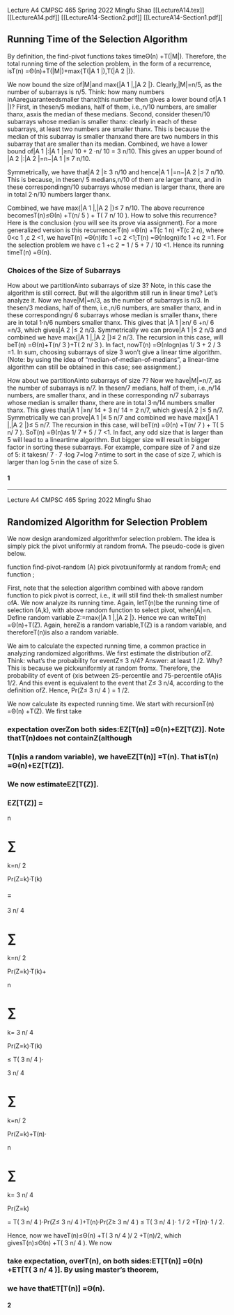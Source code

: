 Lecture A4 CMPSC 465 Spring 2022 Mingfu Shao 
[[LectureA14.tex]]
[[LectureA14.pdf]]
[[LectureA14-Section2.pdf]]
[[LectureA14-Section1.pdf]]
## Running Time of the Selection Algorithm 

By definition, the find-pivot functions takes timeΘ(n) +T(|M|). Therefore, the total running time of the selection problem, in the form of a recurrence, isT(n) =Θ(n)+T(|M|)+max{T(|A 1 |),T(|A 2 |)}. 

We now bound the size of|M|and max{|A 1 |,|A 2 |}. Clearly,|M|=n/5, as the number of subarrays is n/5. Think: how many numbers inAareguaranteedsmaller thanx(this number then gives a lower bound of|A 1 |)? First, in thesen/5 medians, half of them, i.e.,n/10 numbers, are smaller thanx, asxis the median of these medians. Second, consider thesen/10 subarrays whose median is smaller thanx: clearly in each of these subarrays, at least two numbers are smaller thanx. This is because the median of this subarray is smaller thanxand there are two numbers in this subarray that are smaller than its median. Combined, we have a lower bound of|A 1 |:|A 1 |≥n/ 10 + 2 ·n/ 10 = 3 n/10. This gives an upper bound of |A 2 |:|A 2 |=n−|A 1 |≤ 7 n/10. 

Symmetrically, we have that|A 2 |≥ 3 n/10 and hence|A 1 |=n−|A 2 |≤ 7 n/10. This is because, in thesen/ 5 medians,n/10 of them are larger thanx, and in these correspondingn/10 subarrays whose median is larger thanx, there are in total 2·n/10 numbers larger thanx. 

Combined, we have max{|A 1 |,|A 2 |}≤ 7 n/10. The above recurrence becomesT(n)≤Θ(n) +T(n/ 5 ) + T( 7 n/ 10 ). How to solve this recurrence? Here is the conclusion (you will see its prove via assignment). For a more generalized version is this recurrence:T(n) =Θ(n) +T(c 1 n) +T(c 2 n), where 0<c 1 ,c 2 <1, we haveT(n) =Θ(n)ifc 1 +c 2 <1;T(n) =Θ(nlogn)ifc 1 +c 2 =1. For the selection problem we have c 1 +c 2 = 1 / 5 + 7 / 10 <1. Hence its running timeT(n) =Θ(n). 

### Choices of the Size of Subarrays 

How about we partitionAinto subarrays of size 3? Note, in this case the algorithm is still correct. But will the algorithm still run in linear time? Let’s analyze it. Now we have|M|=n/3, as the number of subarrays is n/3. In thesen/3 medians, half of them, i.e.,n/6 numbers, are smaller thanx, and in these correspondingn/ 6 subarrays whose median is smaller thanx, there are in total 1·n/6 numbers smaller thanx. This gives that |A 1 |≥n/ 6 +n/ 6 =n/3, which gives|A 2 |≤ 2 n/3. Symmetrically we can prove|A 1 |≤ 2 n/3 and combined we have max{|A 1 |,|A 2 |}≤ 2 n/3. The recursion in this case, will beT(n) =Θ(n)+T(n/ 3 )+T( 2 n/ 3 ). In fact, nowT(n) =Θ(nlogn)as 1/ 3 + 2 / 3 =1. In sum, choosing subarrays of size 3 won’t give a linear time algorithm. (Note: by using the idea of “median-of-median-of-medians”, a linear-time algorithm can still be obtained in this case; see assignment.) 

How about we partitionAinto subarrays of size 7? Now we have|M|=n/7, as the number of subarrays is n/7. In thesen/7 medians, half of them, i.e.,n/14 numbers, are smaller thanx, and in these corresponding n/7 subarrays whose median is smaller thanx, there are in total 3·n/14 numbers smaller thanx. This gives that|A 1 |≥n/ 14 + 3 n/ 14 = 2 n/7, which gives|A 2 |≤ 5 n/7. Symmetrically we can prove|A 1 |≤ 5 n/7 and combined we have max{|A 1 |,|A 2 |}≤ 5 n/7. The recursion in this case, will beT(n) =Θ(n) +T(n/ 7 ) + T( 5 n/ 7 ). SoT(n) =Θ(n)as 1/ 7 + 5 / 7 <1. In fact, any odd size that is larger than 5 will lead to a lineartime algorithm. But bigger size will result in bigger factor in sorting these subarrays. For example, compare size of 7 and size of 5: it takesn/ 7 · 7 ·log 7=log 7·ntime to sort in the case of size 7, which is larger than log 5·nin the case of size 5. 

#### 1 

---

Lecture A4 CMPSC 465 Spring 2022 Mingfu Shao 

## Randomized Algorithm for Selection Problem 

We now design arandomized algorithmfor selection problem. The idea is simply pick the pivot uniformly at random fromA. The pseudo-code is given below. 

 function find-pivot-random (A) pick pivotxuniformly at random fromA; end function ; 

First, note that the selection algorithm combined with above random function to pick pivot is correct, i.e., it will still find thek-th smallest number ofA. We now analyze its running time. Again, letT(n)be the running time of selection (A,k), with above random function to select pivot, when|A|=n. Define random variable Z:=max{|A 1 |,|A 2 |}. Hence we can writeT(n) =Θ(n)+T(Z). Again, hereZis a random variable,T(Z) is a random variable, and thereforeT(n)is also a random variable. 

We aim to calculate the expected running time, a common practice in analyzing randomized algorithms. We first estimate the distribution ofZ. Think: what’s the probability for eventZ≤ 3 n/4? Answer: at least 1 /2. Why? This is because we pickxuniformly at random fromx. Therefore, the probability of event of {xis between 25-percentile and 75-percentile ofA}is 1/2. And this event is equivalent to the event that Z≤ 3 n/4, according to the definition ofZ. Hence, Pr(Z≤ 3 n/ 4 ) = 1 /2. 

We now calculate its expected running time. We start with recursionT(n) =Θ(n) +T(Z). We first take 

### expectation overZon both sides:EZ[T(n)] =Θ(n)+EZ[T(Z)]. Note thatT(n)does not containZ(although 

### T(n)is a random variable), we haveEZ[T(n)] =T(n). That isT(n) =Θ(n)+EZ[T(Z)]. 

### We now estimateEZ[T(Z)]. 

### EZ[T(Z)] = 

 n 

# ∑ 

 k=n/ 2 

 Pr(Z=k)·T(k) 

#### = 

 3 n/ 4 

# ∑ 

 k=n/ 2 

 Pr(Z=k)·T(k)+ 

 n 

# ∑ 

 k= 3 n/ 4 

 Pr(Z=k)·T(k) 

 ≤ T( 3 n/ 4 )· 

 3 n/ 4 

# ∑ 

 k=n/ 2 

 Pr(Z=k)+T(n)· 

 n 

# ∑ 

 k= 3 n/ 4 

 Pr(Z=k) 

 = T( 3 n/ 4 )·Pr(Z≤ 3 n/ 4 )+T(n)·Pr(Z≥ 3 n/ 4 ) ≤ T( 3 n/ 4 )· 1 / 2 +T(n)· 1 / 2. 

Hence, now we haveT(n)≤Θ(n) +T( 3 n/ 4 )/ 2 +T(n)/2, which givesT(n)≤Θ(n) +T( 3 n/ 4 ). We now 

### take expectation, overT(n), on both sides:ET[T(n)] =Θ(n) +ET[T( 3 n/ 4 )]. By using master’s theorem, 

### we have thatET[T(n)] =Θ(n). 

#### 2 

